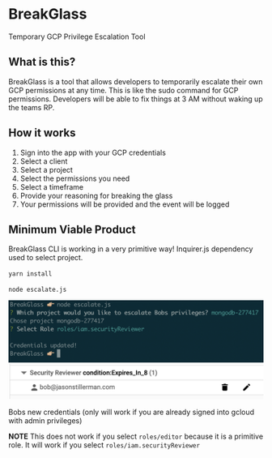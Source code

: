 # BreakGlass

Temporary GCP Privilege Escalation Tool

## What is this?

BreakGlass is a tool that allows developers to temporarily escalate their own GCP permissions at any time. This is like the sudo command for GCP permissions. Developers will be able to fix things at 3 AM without waking up the teams RP.

## How it works

1. Sign into the app with your GCP credentials
2. Select a client
3. Select a project
4. Select the permissions you need
5. Select a timeframe
6. Provide your reasoning for breaking the glass
7. Your permissions will be provided and the event will be logged

## Minimum Viable Product

BreakGlass CLI is working in a very primitive way! Inquirer.js dependency used to select project.

`yarn install`

`node escalate.js`

![CLI](./assets/breakglassCLI.png)
![New Role](./assets/newrole.png)

Bobs new credentials (only will work if you are already signed into gcloud with admin privileges)

**NOTE** This does not work if you select `roles/editor` because it is a primitive role. It will work if you select `roles/iam.securityReviewer`
